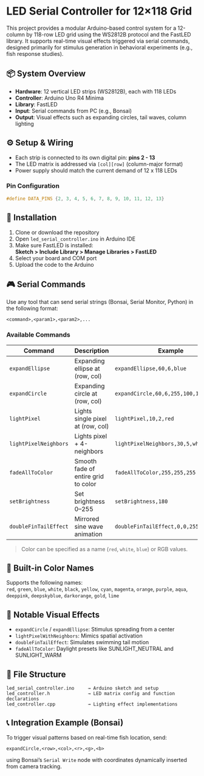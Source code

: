 # LED Serial Controller for 12×118 Grid

This project provides a modular Arduino-based control system for a 12-column by 118-row LED grid using the WS2812B protocol and the FastLED library. It supports real-time visual effects triggered via serial commands, designed primarily for stimulus generation in behavioral experiments (e.g., fish response studies).

## 📦 System Overview

- **Hardware**: 12 vertical LED strips (WS2812B), each with 118 LEDs  
- **Controller**: Arduino Uno  R4 Minima
- **Library**: FastLED  
- **Input**: Serial commands from PC (e.g., Bonsai)  
- **Output**: Visual effects such as expanding circles, tail waves, column lighting  

## ⚙️ Setup & Wiring

- Each strip is connected to its own digital pin: **pins 2 - 13**
- The LED matrix is addressed via `[col][row]` (column-major format)
- Power supply should match the current demand of 12 x 118 LEDs

### Pin Configuration

```cpp
#define DATA_PINS {2, 3, 4, 5, 6, 7, 8, 9, 10, 11, 12, 13}
```

## 🔌 Installation

1. Clone or download the repository
2. Open `led_serial_controller.ino` in Arduino IDE
3. Make sure FastLED is installed:  
   **Sketch > Include Library > Manage Libraries > FastLED**
4. Select your board and COM port
5. Upload the code to the Arduino

## 🎮 Serial Commands

Use any tool that can send serial strings (Bonsai, Serial Monitor, Python) in the following format:

```
<command>,<param1>,<param2>,...
```

### Available Commands

| Command               | Description                          | Example |
|-----------------------|--------------------------------------|---------|
| `expandEllipse`       | Expanding ellipse at (row, col)      | `expandEllipse,60,6,blue` |
| `expandCircle`        | Expanding circle at (row, col)       | `expandCircle,60,6,255,100,100` |
| `lightPixel`          | Lights single pixel at (row, col)    | `lightPixel,10,2,red` |
| `lightPixelNeighbors` | Lights pixel + 4-neighbors           | `lightPixelNeighbors,30,5,white` |
| `fadeAllToColor`      | Smooth fade of entire grid to color  | `fadeAllToColor,255,255,255` |
| `setBrightness`       | Set brightness 0–255                 | `setBrightness,180` |
| `doubleFinTailEffect` | Mirrored sine wave animation         | `doubleFinTailEffect,0,0,255,10,0.3,4` |

> Color can be specified as a name (`red`, `white`, `blue`) or RGB values.

## 🌈 Built-in Color Names

Supports the following names:  
`red`, `green`, `blue`, `white`, `black`, `yellow`, `cyan`, `magenta`, `orange`, `purple`, `aqua`, `deeppink`, `deepskyblue`, `darkorange`, `gold`, `lime`

## 🧠 Notable Visual Effects

- `expandCircle` / `expandEllipse`: Stimulus spreading from a center
- `lightPixelWithNeighbors`: Mimics spatial activation
- `doubleFinTailEffect`: Simulates swimming tail motion
- `fadeAllToColor`: Daylight presets like SUNLIGHT_NEUTRAL and SUNLIGHT_WARM

## 📁 File Structure

```
led_serial_controller.ino     → Arduino sketch and setup  
led_controller.h              → LED matrix config and function declarations  
led_controller.cpp            → Lighting effect implementations  
```

## 📞 Integration Example (Bonsai)

To trigger visual patterns based on real-time fish location, send:

```
expandCircle,<row>,<col>,<r>,<g>,<b>
```

using Bonsai’s `Serial Write` node with coordinates dynamically inserted from camera tracking.